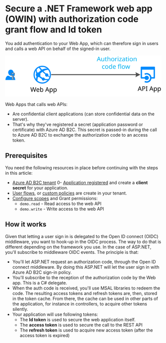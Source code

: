 # Secure a .NET Framework web app (OWIN) with authorization code grant flow and Id token

You add authentication to your Web App, which can therefore sign in users and calls a web API on behalf of the signed-in user.

![web app with REST API](media/web-app-flow.svg)

Web Apps that calls web APIs:

- Are confidential client applications (can store confidential data on the server).
- That's why they've registered a secret (application password or certificate) with Azure AD B2C. This secret is passed-in during the call to Azure AD B2C to exchange the authorization code to an access token.

## Prerequisites

You need the following resources in place before continuing with the steps in this article:

- [Azure AD B2C tenant](tutorial-create-tenant.md)
0- [Application registered](tutorial-register-applications.md) and create a **client secret** for your application.
- [User flows](tutorial-create-user-flows.md), or [custom policies](https://docs.microsoft.com/en-us/azure/active-directory-b2c/active-directory-b2c-get-started-custom?tabs=applications) are create in your tenant.
- [Configure scopes](https://docs.microsoft.com/en-us/azure/active-directory-b2c/add-web-application?tabs=applications) and Grant permissions:
    - `demo.read` - Read access to the web API
    - `demo.write` - Write access to the web API

## How it works
Given that letting a user sign in is delegated to the Open ID connect (OIDC) middleware, you want to hook-up in the OIDC process. The way to do that is different depending on the framework you use. In the case of ASP.NET, you'll subscribe to middleware OIDC events. The principle is that:

- You'll let ASP.NET request an authorization code, through the Open ID connect middleware. By doing this ASP.NET will let the user sign in with Azure AD B2C sign-in policy.
- You'll subscribe to the reception of the authorization code by the Web app. This is a C# delegate.
- When the auth code is received, you'll use MSAL libraries to redeem the code. The resulting access tokens and refresh tokens are, then, stored in the token cache. From there, the cache can be used in other parts of the application, for instance in controllers, to acquire other tokens silently.
- Your application will use following tokens:
    - The **Id token** is used to secure the web application itself.
    - The **access token** is used to secure the call to the REST API
    - The **refresh token** is used to acquire new access token (after the access token is expired)
